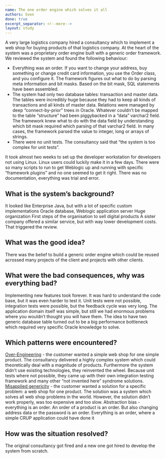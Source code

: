 ```yaml
---
name: The one order engine which solves it all
authors: Sven
done: true
excerpt_separator: <!--more-->
layout: study
---
```

A very large logistics company hired a consultancy which to implement a web shop for buying products of that logistics company.<!--more--> At the heart of the system was a proprietary order engine built with a generic order framework. We reviewed the system and found the following behaviour:
* Everything was an order. If you want to change your address, buy something or change credit card information, you use the Order class, and you configure it. The framework figures out what to do by parsing meta information and bit masks. Based on the bit mask, SQL statements have been assembled.
* The system had only two database tables: transaction and master data. The tables were incredibly huge because they had to keep all kinds of transactions and all kinds of master data. Relations were managed by deep “connect-by-prior” trees in Oracle. Whatever couldn’t be mapped to the table “structure” had been piggybacked in a “data” varchar2 field. The framework knew what to do with the data field by understanding which bit mask required which parsing of that varchar2 field. In many cases, the framework parsed the value to integer, long or arrays of strings.
* There were no unit tests. The consultancy said that “the system is too complex for unit tests”.

It took almost two weeks to set up the developer workstation for developers not using Linux. Linux users could luckily make it in a few days. There were so many scripts to run to get Weblogic up and running with specific “framework plugins” and no one seemed to get it right. There was no documentation, everything was trial and error.

## What is the system’s background?
It looked like Enterprise Java, but with a lot of specific custom implementations
Oracle database, Weblogic application server
Huge organization
First steps of the organisation to sell digital products
A sister company offered a similar service, but with way lower development costs. That triggered the review.

## What was the good idea?
There was the belief to build a generic order engine which could be reused acrossed many projects of the client and projects with other clients.

## What were the bad consequences, why was everything bad?
Implementing new features took forever. It was hard to understand the code base, but it was even harder to test it. Unit tests were not possible, integration tests were possible, but the feedback cycle was very long. The application domain itself was simple, but still we had enormous problems where you wouldn’t thought you will have them. The idea to have two generic database table turned out to be a big performance bottleneck which required very specific Oracle knowledge to solve. 

## Which patterns were encountered?
[Over-Engineering](../patterns/over_engineering.md) - the customer wanted a simple web shop for one simple product. The consultancy delivered a highly complex system which could theoretically deal with a magnitude of products. Furthermore the system didn’t use existing technologies, they reinvented the wheel. Because unit tests where not possible, they came up with their own integration testing framework and many other “not invented here” syndrome solutions.
[Misapplied genericity](../patterns/misapplied_genericity.md) - the customer wanted a solution for a specific problem: a web shop for one product. The solution was a system which solves all web shop problems in the world. However, the solution didn’t work properly, was too expensive and too slow. 
Abstraction bias - everything is an order. An order of a product is an order. But also changing address data or the password is an order. Everything is an order, where a simple CRUP application could have done it

## How was the situation resolved?
The original consultancy got fired and a new one got hired to develop the system from scratch.
